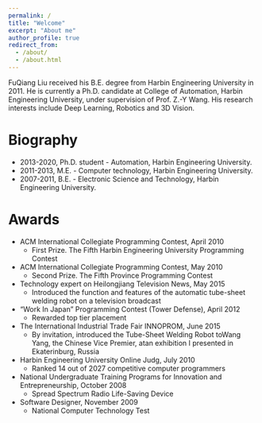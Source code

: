 ```yaml
---
permalink: /
title: "Welcome"
excerpt: "About me"
author_profile: true
redirect_from: 
  - /about/
  - /about.html
---
```


FuQiang Liu received his B.E. degree from Harbin Engineering University in 2011. He is currently a Ph.D. candidate at College of Automation, Harbin Engineering University, under supervision of Prof. Z.-Y Wang. His research interests include Deep Learning, Robotics and 3D Vision.

Biography
======
* 2013-2020, Ph.D. student - Automation, Harbin Engineering University.
* 2011-2013, M.E. - Computer technology, Harbin Engineering University.
* 2007-2011, B.E. - Electronic Science and Technology, Harbin Engineering University.

Awards
======
* ACM International Collegiate Programming Contest, April 2010
  * First Prize. The Fifth Harbin Engineering University Programming Contest
* ACM International Collegiate Programming Contest, May 2010
  * Second Prize. The Fifth Province Programming Contest
* Technology expert on Heilongjiang Television News, May 2015
  * Introduced the function and features of the automatic tube-sheet welding robot on a television broadcast
* “Work In Japan” Programming Contest (Tower Defense), April 2012
  * Rewarded top tier placement
* The International Industrial Trade Fair INNOPROM, June 2015
  * By invitation, introduced the Tube-Sheet Welding Robot toWang Yang, the Chinese Vice Premier, atan exhibition I presented in Ekaterinburg, Russia
* Harbin Engineering University Online Judg, July 2010
  * Ranked 14 out of 2027 competitive computer programmers
* National Undergraduate Training Programs for Innovation and Entrepreneurship, October 2008
  * Spread Spectrum Radio Life-Saving Device
* Software Designer, November 2009
  * National Computer Technology Test